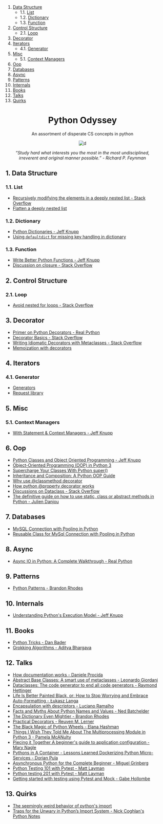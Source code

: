 <!-- vscode-markdown-toc -->
1. [Data Structure](#DataStructure)
	* 1.1. [List](#List)
	* 1.2. [Dictionary](#Dictionary)
	* 1.3. [Function](#Function)
2. [Control Structure](#ControlStructure)
	* 2.1. [Loop](#Loop)
3. [Decorator](#Decorator)
4. [Iterators](#Iterators)
	* 4.1. [Generator](#Generator)
5. [Misc](#Misc)
	* 5.1. [Context Managers](#ContextManagers)
6. [Oop](#Oop)
7. [Databases](#Databases)
8. [Async](#Async)
9. [Patterns](#Patterns)
10. [Internals](#Internals)
11. [Books](#Books)
12. [Talks](#Talks)
13. [Quirks](#Quirks)

<!-- vscode-markdown-toc-config
	numbering=true
	autoSave=true
	/vscode-markdown-toc-config -->
<!-- /vscode-markdown-toc --><div align="center">

# Python Odyssey

An assortment of disperate CS concepts in python

![d](https://images.unsplash.com/photo-1459278558918-f94278c0f022?ixlib=rb-1.2.1&ixid=eyJhcHBfaWQiOjEyMDd9&auto=format&fit=crop&w=1052&q=801047&q=80)

*“Study hard what interests you the most in the most undisciplined, irreverent and original manner possible.” - Richard P. Feynman*
</div>



##  1. <a name='DataStructure'></a>Data Structure

###  1.1. <a name='List'></a>List
* [Recursively modifying the elements in a deeply nested list - Stack Overflow](https://stackoverflow.com/questions/33155708/how-do-i-modify-each-value-of-a-deep-nested-list-recursively-and-return-another)
* [Flatten a deeply nested list](https://thispointer.com/python-convert-list-of-lists-or-nested-list-to-flat-list/)


###  1.2. <a name='Dictionary'></a>Dictionary
* [Python Dictionaries - Jeff Knupp](https://jeffknupp.com/blog/2015/08/30/python-dictionaries/)
* [Using `defaultdict` for missing key handling in dictionary](https://www.ludofischer.com/blog/python-collections-defaultdict/)

###  1.3. <a name='Function'></a>Function
* [Write Better Python Functions - Jeff Knupp](https://jeffknupp.com/blog/2018/10/11/write-better-python-functions/)
* [Discussion on closure - Stack Overflow](https://stackoverflow.com/questions/4020419/why-arent-python-nested-functions-called-closures/44845692)

##  2. <a name='ControlStructure'></a>Control Structure

###  2.1. <a name='Loop'></a>Loop
* [Avoid nested for loops - Stack Overflow](https://stackoverflow.com/a/11174757/8963300)


##  3. <a name='Decorator'></a>Decorator
* [Primer on Python Decorators - Real Python](https://realpython.com/primer-on-python-decorators/)
* [Decorator Basics - Stack Overflow](https://stackoverflow.com/a/1594484/464744)
* [Writing Idiomatic Decorators with Metaclasses - Stack Overflow](https://stackoverflow.com/a/53176726/8963300)
* [Memoization with decorators](https://www.python-course.eu/python3_memoization.php)

##  4. <a name='Iterators'></a>Iterators
###  4.1. <a name='Generator'></a>Generator
* [Generators](https://realpython.com/introduction-to-python-generators/)
* [Request library](https://realpython.com/python-requests/)

##  5. <a name='Misc'></a>Misc

###  5.1. <a name='ContextManagers'></a>Context Managers
* [With Statement & Context Managers - Jeff Knupp](https://jeffknupp.com/blog/2016/03/07/improve-your-python-the-with-statement-and-context-managers/)

##  6. <a name='Oop'></a>Oop
* [Python Classes and Object Oriented Programming - Jeff Knupp](https://www.google.com/amp/s/jeffknupp.com/blog/2017/03/27/improve-your-python-python-classes-and-object-oriented-programming//amp/)
* [Object-Oriented Programming (OOP) in Python 3](https://realpython.com/python3-object-oriented-programming/)
* [Supercharge Your Classes With Python super()](https://realpython.com/python-super/)
* [Inheritance and Composition: A Python OOP Guide](https://realpython.com/inheritance-composition-python/)
* [Why use @classmethod decorator](https://stackoverflow.com/a/47769405/8963300)
* [How python @property decorator works](https://www.machinelearningplus.com/python/python-property/amp/)
* [Discussions on Dataclass - Stack Overflow](https://stackoverflow.com/questions/47955263/what-are-data-classes-and-how-are-they-different-from-common-classes)
* [The definitive guide on how to use static, class or abstract methods in Python - Julien Danjou](https://julien.danjou.info/guide-python-static-class-abstract-methods/)

##  7. <a name='Databases'></a>Databases
* [MySQL Connection with Pooling in Python](https://programmer.help/blogs/database-connection-pool-dbutils-use.html?fbclid=IwAR3JWCj_E5LnFMWNuefRfCpnRQ2ceMd95sEZrnCK29XM8md8H5yV3kk_cYc)
* [Reusable Class for MySql Connection with Pooling in Python](https://gist.github.com/rednafi/640886a50499eea05ffe38d99a79b927)

##  8. <a name='Async'></a>Async
* [Async IO in Python: A Complete Walkthrough - Real Python](https://realpython.com/async-io-python/)

##  9. <a name='Patterns'></a>Patterns
* [Python Patterns - Brandon Rhodes](https://python-patterns.guide/)

##  10. <a name='Internals'></a>Internals
* [Understanding Python's Execution Model - Jeff Knupp](https://jeffknupp.com/blog/2013/02/14/drastically-improve-your-python-understanding-pythons-execution-model/)

##  11. <a name='Books'></a>Books
* [Python Tricks - Dan Bader](https://www.goodreads.com/en/book/show/36555966)
* [Grokking Algorithms - Aditya Bhargava](https://www.goodreads.com/book/show/22847284-grokking-algorithms-an-illustrated-guide-for-programmers-and-other-curio)

##  12. <a name='Talks'></a>Talks
* [How documentation works - Daniele Procida](https://youtu.be/azf6yzuJt54)
* [Abstract Base Classes: A smart use of metaclasses - Leonardo Giordani](https://youtu.be/I9nXiJQnGsk)
* [Dataclasses: The code generator to end all code generators - Raymond Hettinger](https://www.youtube.com/watch?v=T-TwcmT6Rcw&list=PLH-7dHUt8SGoTpklX4rhK50r5ikA47mh8&index=2)
* [Life Is Better Painted Black, or: How to Stop Worrying and Embrace Auto-Formatting - Łukasz Langa](https://www.youtube.com/watch?v=esZLCuWs_2Y)
* [Encapsulation with descriptors - Luciano Ramalho](https://www.youtube.com/watch?v=5GG4jBxj4Ys)
* [Facts and Myths About Python Names and Values - Ned Batchelder](https://youtu.be/_AEJHKGk9ns)
* [The Dictionary Even Mightier - Brandon Rhodes](https://youtu.be/66P5FMkWoVU)
* [Practical Decorators - Reuven M. Lerner](https://youtu.be/MjHpMCIvwsY)
* [The Black Magic of Python Wheels - Elana Hashman](https://youtu.be/02aAZ8u3wEQ)
* [Things I Wish They Told Me About The Multiprocessing Module in Python 3 - Pamela McANulty](https://youtu.be/5dMOYf0b_20)
* [Piecing it Together A beginner's guide to application configuration  - Mary Nagle](https://youtu.be/OaT0EN-02iY)
* [Pythons in A Container - Lessons Learned Dockerizing Python Micro-Services - Dorian Pula](https://youtu.be/qT0dQ8S7jOg)
* [Asynchronous Python for the Complete Beginner - Miguel Grinberg](https://youtu.be/iG6fr81xHKA)
* [Python Testing 101 with Pytest - Matt Layman](https://youtu.be/etosV2IWBF0)
* [Python testing 201 with Pytest - Matt Layman](https://youtu.be/fv259R38gqc)
* [Getting started with testing using Pytest and Mock -  Gabe Hollombe](https://youtu.be/k99HSHQDsi4)

##  13. <a name='Quirks'></a>Quirks
* [The seemingly weird behavior of python's import](http://python-notes.curiousefficiency.org/en/latest/python_concepts/import_traps.html)
* [Traps for the Unwary in Python’s Import System - Nick Coghlan's Python Notes](http://python-notes.curiousefficiency.org/en/latest/python_concepts/import_traps.html#the-double-import-trap)
